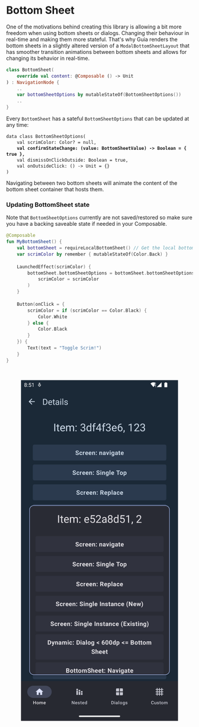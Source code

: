 # Bottom Sheet

One of the motivations behind creating this library is allowing a bit more freedom when using bottom sheets or dialogs. Changing their behaviour in real-time and making them more stateful. That's why Guia renders the bottom sheets in a slightly altered version of a `ModalBottomSheetLayout` that has smoother transition animations between bottom sheets and allows for changing its behavior in real-time.

```kotlin
class BottomSheet(
    override val content: @Composable () -> Unit
) : NavigationNode {
    ..
    var bottomSheetOptions by mutableStateOf(BottomSheetOptions())
    ..
}
```

Every `BottomSheet` has a sateful `BottomSheetOptions` that can be updated at any time:

<pre class="language-kotlin"><code class="lang-kotlin">data class BottomSheetOptions(
    val scrimColor: Color? = null,
<strong>    val confirmStateChange: (value: BottomSheetValue) -> Boolean = { true },
</strong>    val dismissOnClickOutside: Boolean = true,
    val onOutsideClick: () -> Unit = {}
)
</code></pre>

Navigating between two bottom sheets will animate the content of the bottom sheet container that hosts them.

### Updating BottomSheet state

Note that `BottomSheetOptions` currently are not saved/restored so make sure you have a backing saveable state if needed in your Composable.

```kotlin
@Composable
fun MyBottomSheet() {
    val bottomSheet = requireLocalBottomSheet() // Get the local bottom sheet node
    var scrimColor by remember { mutableStateOf(Color.Back) }
    
    LaunchedEffect(scrimColor) {
        bottomSheet.bottomSheetOptions = bottomSheet.bottomSheetOptions.copy(
            scrimColor = scrimColor
        )
    }
    
    Button(onClick = { 
        scrimColor = if (scrimColor == Color.Black) {
            Color.White
        } else {
            Color.Black
        }
    }) {
        Text(text = "Toggle Scrim!")
    }
}
```

<div>

<figure><img src="../../../.gitbook/assets/bottom-sheet.gif" alt=""><figcaption></figcaption></figure>

 

<figure><img src="../../../.gitbook/assets/Screenshot_1674847133.png" alt=""><figcaption></figcaption></figure>

</div>
